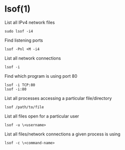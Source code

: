 # lsof(1)

List all IPv4 network files

    sudo lsof -i4

Find listening ports

    lsof -Pnl +M -i4

List all network connections

    lsof -i

Find which program is using port 80

    lsof -i TCP:80
    lsof -i:80

List all processes accessing a particular file/directory

    lsof /path/to/file

List all files open for a particular user

    lsof -u \<username>

List all files/network connections a given process is using

    lsof -c \<command-name>

